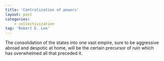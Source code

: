 ```yaml
---
title: 'Centralization of powers'
layout: post
categories:
    - collectivization
tag: 'Robert E. Lee'
---
```


The consolidation of the states into one vast empire, sure to be aggressive abroad and despotic at home, will be the certain precursor of ruin which has overwhelmed all that preceded it.